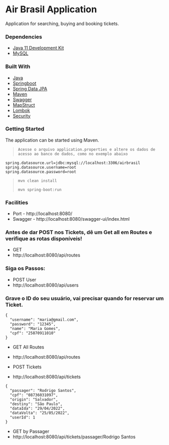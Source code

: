 # Air Brasil Application

Application for searching, buying and booking tickets.

### Dependencies

- [Java 11 Development Kit](https://www.oracle.com/java/technologies/javase-jdk11-downloads.html)
- [MySQL](https://www.mysql.com/)

### Built With

- [Java](https://www.oracle.com/java/technologies/javase-jdk11-downloads.html)
- [Springboot](https://spring.io/projects/spring-boot/)
- [Spring Data JPA](https://spring.io/projects/spring-data-jpa/)
- [Maven](https://maven.apache.org/)
- [Swagger](https://swagger.io/)
- [MapStruct](https://mapstruct.org/)
- [Lombok](https://projectlombok.org/)
- [Security](https://mvnrepository.com/artifact/org.springframework.security/spring-security-core)

### Getting Started

The application can be started using Maven.

> `Acesse o arquivo application.properties e altere os dados de acesso ao banco de dados, como no exemplo abaixo`
>

```
spring.datasource.url=jdbc:mysql://localhost:3306/airbrasil
spring.datasource.username=root
spring.datasource.password=root
```

> `mvn clean install`
>
> `mvn spring-boot:run`

### Facilities

- Port - http://localhost:8080/
- Swagger - http://localhost:8080/swagger-ui/index.html

### Antes de dar POST nos Tickets, dê um Get all em Routes e verifique as rotas disponíveis!

- GET
- http://localhost:8080/api/routes

### Siga os Passos:

- POST User
- http://localhost:8080/api/users
### Grave o ID do seu usuário, vai precisar quando for reservar um Ticket.
```
{
  "username": "maria@gmail.com",
  "password": "12345",
  "name": "Maria Gomes",
  "cpf": "25870911010"
}
```
- GET All Routes
- http://localhost:8080/api/routes


- POST Tickets
- http://localhost:8080/api/tickets
```
{
  "passager": "Rodrigo Santos",
  "cpf": "08736031097",
  "origin": "Salvador",
  "destiny": "São Paulo",
  "dataIda": "29/04/2022",
  "dataVolta": "25/05/2022",
  "userId": 1
}
```
- GET by Passager
- http://localhost:8080/api/tickets/passager/Rodrigo Santos
